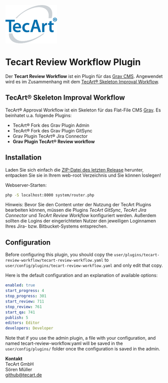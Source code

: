 ![](tecart-logo-rgba_h120.png)
# Tecart Review Workflow Plugin

Der **Tecart Review Workflow** ist ein Plugin für das [Grav CMS](http://github.com/getgrav/grav). Angewendet wird es im Zusammenhang mit dem [TecArt® Skeleton Improval Workflow](https://github.com/TecArt/grav-skeleton-tecart-approval-workflow).

## TecArt® Skeleton Improval Workflow

TecArt® Approval Workflow ist ein Skeleton für das Flat-File CMS [Grav](http://github.com/getgrav/grav). Es beinhatet u.a. folgende Plugins:
- TecArt® Fork des Grav Plugin Admin
- TecArt® Fork des Grav Plugin GitSync
- Grav Plugin TecArt® Jira Connector
- **Grav Plugin TecArt® Review workflow**

## Installation

Laden Sie sich einfach die [ZIP-Datei des letzten Release](https://github.com/TecArt/grav-skeleton-tecart-approval-workflow/releases/download/1.0/grav-skeleton_tecart-approval-workflow_v1.0.zip) herunter, entpacken Sie sie in Ihrem web-root Verzeichnis und Sie können loslegen!

Webserver-Starten:
```bash
php -S localhost:8000 system/router.php
```

Hinweis: Bevor Sie den Content unter der Nutzung der TecArt Plugins bearbeiten können, müssen die Plugins *TecArt GitSync*, *TecArt Jira Connector* und *TecArt Review Workflow* konfiguriert werden. Außerdem sollten die Logins der eingerichteten Nutzer den jeweiligen Loginnamen Ihres Jira- bzw. Bitbucket-Systems entsprechen.

## Configuration

Before configuring this plugin, you should copy the `user/plugins/tecart-review-workflow/tecart-review-workflow.yaml` to `user/config/plugins/tecart-review-workflow.yaml` and only edit that copy.

Here is the default configuration and an explanation of available options:

```yaml
enabled: true
start_progress: 4
stop_progress: 301
start_review: 711
stop_review: 761
start_qa: 741
publish: 5
editors: Editor
developers: Developer
```

Note that if you use the admin plugin, a file with your configuration, and named tecart-review-workflow.yaml will be saved in the `user/config/plugins/` folder once the configuration is saved in the admin.

**Kontakt**  
TecArt GmbH  
Sören Müller  
github@tecart.de

